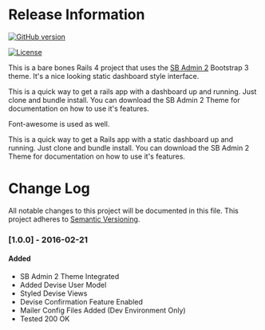# Release Information

[![GitHub version](https://badge.fury.io/gh/anik3tra0%2Fsb-admin-2-rails-ready.svg)](https://badge.fury.io/gh/anik3tra0%2Fsb-admin-2-rails-ready)

[![License](http://img.shields.io/:license-mit-blue.svg?style=flat-square)](http://anik3tra0.mit-license.org)

This is a bare bones Rails 4 project that uses the [SB Admin 2](http://startbootstrap.com/template-overviews/sb-admin-2/) Bootstrap 3 theme. It's a nice looking static dashboard style interface. 

This is a quick way to get a rails app with a dashboard up and running. Just clone and bundle install. You can download the SB Admin 2 Theme for documentation on how to use it's features.

Font-awesome is used as well.

This is a quick way to get a Rails app with a static dashboard up and running. Just clone and bundle install. You can download the SB Admin 2 Theme for documentation on how to use it's features.

# Change Log
All notable changes to this project will be documented in this file.
This project adheres to [Semantic Versioning](http://semver.org/).

### [1.0.0] - 2016-02-21
#### Added

- SB Admin 2 Theme Integrated
- Added Devise User Model
- Styled Devise Views
- Devise Confirmation Feature Enabled
- Mailer Config Files Added (Dev Environment Only)
- Tested 200 OK
